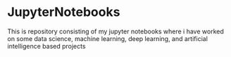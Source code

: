 # JupyterNotebooks
 This is repository consisting of my jupyter notebooks where i have worked on some data science, machine learning, deep learning, and artificial intelligence based projects
